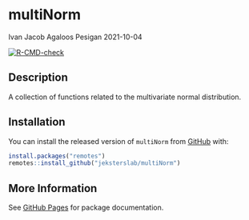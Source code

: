 multiNorm
================
Ivan Jacob Agaloos Pesigan
2021-10-04

<!-- README.md is generated from README.Rmd. Please edit that file -->
<!-- badges: start -->

[![R-CMD-check](https://github.com/jeksterslab/multiNorm/workflows/R-CMD-check/badge.svg)](https://github.com/jeksterslab/multiNorm/actions)
<!-- badges: end -->

## Description

A collection of functions related to the multivariate normal
distribution.

## Installation

You can install the released version of `multiNorm` from
[GitHub](https://github.com/jeksterslab/multiNorm) with:

``` r
install.packages("remotes")
remotes::install_github("jeksterslab/multiNorm")
```

## More Information

See [GitHub Pages](https://jeksterslab.github.io/multiNorm/index.html)
for package documentation.
